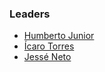 ### Leaders

* [Humberto Junior](mailto:humberto.junior@owasp.org)
* [Ícaro Torres](mailto:)
* [Jessé Neto](mailto:)

